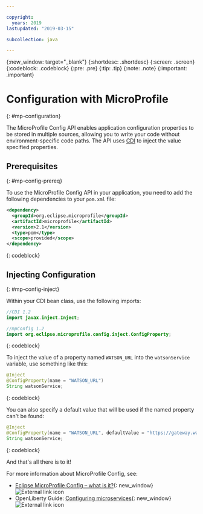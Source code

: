 ```yaml
---

copyright:
  years: 2019
lastupdated: "2019-03-15"

subcollection: java

---
```


{:new_window: target="_blank"}
{:shortdesc: .shortdesc}
{:screen: .screen}
{:codeblock: .codeblock}
{:pre: .pre}
{:tip: .tip}
{:note: .note}
{:important: .important}

# Configuration with MicroProfile
{: #mp-configuration}

The MicroProfile Config API enables application configuration properties to be stored in multiple sources, allowing you to write your code without environment-specific code paths. The API uses [CDI](/docs/java?topic=java-mp-cdi#mp-cdi) to inject the value specified properties.

## Prerequisites
{: #mp-config-prereq}

To use the MicroProfile Config API in your application, you need to add the following dependencies to your `pom.xml` file:

```xml
<dependency>
  <groupId>org.eclipse.microprofile</groupId>
  <artifactId>microprofile</artifactId>
  <version>2.1</version>
  <type>pom</type>
  <scope>provided</scope>
</dependency>
```
{: codeblock}

## Injecting Configuration
{: #mp-config-inject}

Within your CDI bean class, use the following imports:

```java
//CDI 1.2
import javax.inject.Inject;

//mpConfig 1.2
import org.eclipse.microprofile.config.inject.ConfigProperty;
```
{: codeblock}

To inject the value of a property named `WATSON_URL` into the `watsonService` variable, use something like this:

```java
@Inject 
@ConfigProperty(name = "WATSON_URL") 
String watsonService;
```
{: codeblock}

You can also specify a default value that will be used if the named property can't be found:

```java
@Inject 
@ConfigProperty(name = "WATSON_URL", defaultValue = "https://gateway.watsonplatform.net/tone-analyzer/api/v3/tone?version=2017-09-21") 
String watsonService;
```
{: codeblock}

And that's all there is to it!

For more information about MicroProfile Config, see:

* [Eclipse MicroProfile Config – what is it?](https://www.eclipse.org/community/eclipse_newsletter/2017/september/article3.php){: new_window} ![External link icon](../icons/launch-glyph.svg "External link icon")
* OpenLiberty Guide: [Configuring microservices](https://openliberty.io/guides/microprofile-config.html){: new_window} ![External link icon](../icons/launch-glyph.svg "External link icon")
